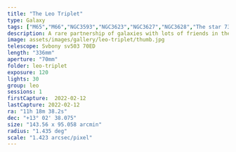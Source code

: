 ```yaml
---
title: "The Leo Triplet"
type: Galaxy
tags: ["M65","M66","NGC3593","NGC3623","NGC3627","NGC3628","The star 73Leo"]
description: A rare partnership of galaxies with lots of friends in the background.
image: assets/images/gallery/leo-triplet/thumb.jpg
telescope: Svbony sv503 70ED
length: "336mm"
aperture: "70mm"
folder: leo-triplet
exposure: 120
lights: 30
group: leo
sessions: 1
firstCapture:  2022-02-12 
lastCapture: 2022-02-12
ra: "11h 18m 38.2s"
dec: "+13° 02' 38.075"
size: "143.56 x 95.058 arcmin"
radius: "1.435 deg"
scale: "1.423 arcsec/pixel"
---
```

